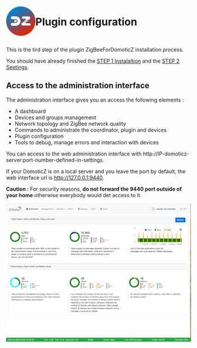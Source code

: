 <a href="Home.md"><img align="left" width="80" height="80" src="../Images/logo_Z4D.png" alt="Logo"></a>

# Plugin configuration

</br>

This is the tird step of the plugin ZigBeeForDomoticZ installation process.

You should have already finished the [STEP 1 Instalaltion](Plugin_Installation.md) and the [STEP 2 Seetings](Plugin_Settings.md).


## Access to the administration interface

The administration interface gives you an access the following elements :

- A dashboard
- Devices and groups management
- Network topology and ZigBee network quality
- Commands to administrate the coordinator, plugin and devices
- Plugin configuration
- Tools to debug, manage errors and interaction with devices

You can access to the web administration interface with http://IP-domoticz-server:port-number-defined-in-settings.

If your DomoticZ is on a local server and you leave the port by default, the web interface url is http://127.0.0.1:9440.

**Caution :** For security reasons, **do not forward the 9440 port outside of your home** otherwise everybody would det access to it.

![Zigate Web Admin Interface](Images/Dashboard.png)
